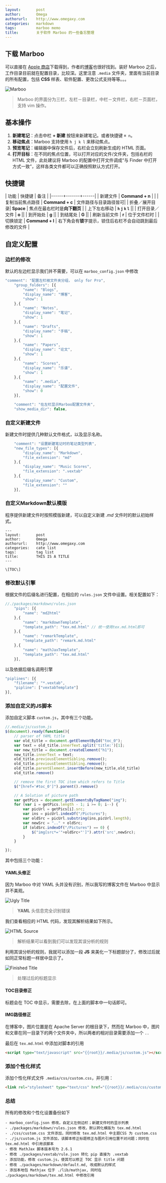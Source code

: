 ```yaml
---
layout:       post
author:       Omega
authorurl:    http://www.omegaxy.com
categories:   markdown
tags:         marboo memo
title:        关于软件 Marboo 的一些备忘整理
---
```


## 下载 Marboo

可以直接在 [Apple 商店](http://itunes.apple.com/us/app/marboo/id880375426?l=zh&ls=1&mt=12)下载得到，作者的[博客](http://blog.marboo.biz)也很好找到。装好 Marboo 之后，工作目录目前就在配置目录，比较深。这里注意 `.media` 文件夹，里面有当前目录的所有配置，包括 **CSS** 样表、软件配置、更改公式支持等等。。。

![Marboo](/Pictures/Marboo/marboo-screenshot.png)

> Marboo 的界面分为三栏，左栏－目录栏，中栏－文件栏，右栏－页面栏，支持 vim 操作。

## 基本操作

1. **新建笔记**：点击中栏 **+ 新建** 按钮来新建笔记。或者快捷键 `⌘ n`。
2. **移动焦点**：Marboo 支持使用 `h j k l` 来移动焦点。
3. **预览笔记**：编辑器中保存文件后，右栏会立刻刷新生成的 HTML 页面。
4. **打开目标**：在不同的焦点位置，可以打开对应的文件/文件夹，包括右栏的 HTML 文件，此处建议将 Marboo 的配置中打开文件调成“与 Finder 中打开方式一致”，这样各类文件都可以正确按照默认方式打开。

## 快捷键

| 功能 | 快捷键 | 备注 |
|------+-------+------|
| 新建文件 | **Command + n** | |
| 复制当前焦点路径 | **Command + c** | 文件路径与目录路径皆可|
| 折叠／展开目录| **Space** | 焦点在最右栏时是**向下翻页** |
| 上下左右移动 | **`h` `j` `k` `l`** ||
| 打开目录／文件 | **o** ||
| 到开始处 | **g** ||
| 到结尾处 | **G** ||
| 刷新当前文件 | **r** | 位于文件栏时 |
| 切换锁定 | **Command + l** | 右下角会有**锁**字提示，锁住后右栏不会自动跳到最后修改的文件 |

## 自定义配置

### 边栏的修改

默认的左边栏显示我们并不需要，可以在 `marboo_config.json` 中修改

~~~javascript
"comment": "配置左栏根文件夹分组， only for Pro",
    "group_folders": [{
        "name": "Blogs",
        "display_name": "博客",
        "show": 1
    },{
        "name": "Notes",
        "display_name": "笔记",
        "show": 1
    },{
        "name": "Drafts",
        "display_name": "手稿",
        "show": 1
    },{
        "name": "Papers",
        "display_name": "论文",
        "show": 1
    },{
        "name": "Scores",
        "display_name": "乐谱",
        "show": 1
    },{
        "name": ".media",
        "display_name": "配置文件",
        "show": 0
    }],

    "comment": "在左栏显示Marboo配置文件夹",
    "show_media_dir": false,
~~~

### 自定义新建文件

新建文件时提供几种默认文件格式，以及显示名称。

~~~javascript
    "comment": "设置新建笔记时的笔记类型列表",
    "new_file_types": [{
        "display_name": "Markdown",
        "file_extension": "md"
    },{
        "display_name": "Music Scores",
        "file_extension": ".vextab"
    },{
        "display_name": "Custom",
        "file_extension": ""
    }],
~~~

### 自定义Markdown默认模版

程序提供新建文件时按照模版新建，可以自定义新建 *.md* 文件时的默认初始样式。

~~~
---
layout:       post
author:       Omega
authorurl:    http://www.omegaxy.com
categories:   cate list
tags:         tag list
title:        THIS IS A TITLE
---

\[TOC\]
~~~

### 修改默认引擎

根据文件的后缀名进行配置，在相应的 `rules.json` 文件中设置。相关配置如下：

~~~javascript
//./packages/markdown/rules.json
    "pips": [{
        "name": "md2html"
    },{
        "name": "markdownTemplate",
        "template_path": "tex.md.html" // 统一使用tex.md.html即可
    },{
        "name": "remarkTemplate",
        "template_path": "remark.md.html"
    },{
        "name": "mathJaxTemplate",
        "template_path": "tex.md.html"
    }],
~~~

以及依据后缀名调用引擎

~~~javascript
"piplines": [{
    "filename": "*.vextab",
    "pipline": ["vextabTemplate"]
}],
~~~

### 添加自定义的JS脚本

添加自定义脚本 `custom.js`，其中有三个功能。

~~~javascript
//.media/js/custom.js
$(document).ready(function(){
    // parser of YAML title
    var old_title = document.getElementById("toc_0");
    var text = old_title.innerText.split('title:')[1];
    var new_title = document.createElement("h1");
    new_title.innerText = text;
    old_title.previousElementSibling.remove();
    old_title.previousElementSibling.remove();
    old_title.parentElement.insertBefore(new_title,old_title)
    old_title.remove()

    // remove the first TOC item which refers to Title
    $("[href='#toc_0']").parent().remove()

    // A Solution of picture path
    var getPics = document.getElementsByTagName("img");
    for (var i = getPics.length - 1; i >= 0; i--) {
        var picUrl = getPics[i].src;
        var ins = picUrl.indexOf("/Pictures");
        var oldSrc = picUrl.substring(ins,picUrl.length);
        var newSrc = ".." + oldSrc;
        if (oldSrc.indexOf("/Pictures") == 0) {
            $("img[src*='"+oldSrc+"']").attr('src',newSrc);
        }
    }

});
~~~

其中包括三个功能：

#### YAML头修正

因为 Marboo 中对 YAML 头并没有识别，所以我写的博客文件在 Marboo 中显示并不美观。

![Ugly Title](/Pictures/Marboo/marboo_title_origin.png)

> **YAML** 头信息完全识别错误

我们查看相应的 HTML 代码，发现其解析结果如下所示。

![HTML Source](/Pictures/Marboo/marboo_html_code.png)

> 解析结果可以看到我们可以发现其误分析的规则

利用其误分析的规则，我就可以添加一段 **JS** 来美化一下标题部分了，修改过后就如同正常标题一样居中显示了。

![Finished Title](/Pictures/Marboo/marboo_title_handled.png)

> 处理过后的标题显示

#### TOC目录修正

标题会在 TOC 中显示，需要去除，在上面的脚本中一句话即可。

#### IMG路径修正

在博客中，图片位置是在 Apache Server 的根目录下，然而在 Marboo 中，图片和文章在同一目录下的两个文件夹中，所以两者的相对目录需要添加一个 `..`

最后在 `tex.md.html` 中添加对脚本的引用

~~~html
<script type="text/javascript" src="{{root}}/.media/js/custom.js"></script>
~~~

### 添加个性化样式

添加个性化样式文件 `.media/css/custom.css`，并引用：

~~~html
<link rel="stylesheet" type="text/css" href="{{root}}/.media/css/custom.css" media="screen" />
~~~

### 总结

所有的修改和个性化设置备份如下

~~~
- marboo_config.json 修改，自定义左侧边栏；新建文件时的显示列表
- ./packages/markdown/rules.json 修改，默认转化模版为 tex.md.html
- ./css/custom.css 文件添加，同时修改 tex.md.html 中主题CSS 为 custom.css
- ./js/custom.js 文件添加，该脚本修正标题修正与图片引用位置不对问题；同时在 tex.md.html 中引用该脚本
- 修改 MathJax 脚本版本号为 2.6.1
- 修改 ./packages/vextab/rule.json 转化 pip 直接为 .vextab
- 添加功能，修改 custom.js，使其可以修正 TOC 显示 title 问题
- 修改 ./packages/markdown/default.md, 改成默认的样式
- 添加本地包 Mathjax 位于 ./lib/mathjax, 同时在 ./packages/markdown/tex.md.html 中修改引用
~~~
